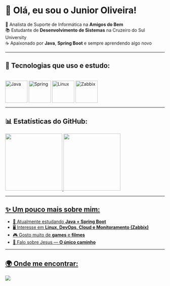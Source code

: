 # 👋 Olá, eu sou o Junior Oliveira!

🎯 Analista de Suporte de Informática na **Amigos do Bem**  
📚 Estudante de **Desenvolvimento de Sistemas** na Cruzeiro do Sul University  
☕ Apaixonado por **Java**, **Spring Boot** e sempre aprendendo algo novo  

---

## 🚀 Tecnologias que uso e estudo:
<div style="display: inline_block"><br>
  <img align="center" alt="Java" height="70" width="70" src="https://cdn.jsdelivr.net/gh/devicons/devicon/icons/java/java-original-wordmark.svg">
  <img align="center" alt="Spring" height="70" width="70" src="https://cdn.jsdelivr.net/gh/devicons/devicon/icons/spring/spring-original-wordmark.svg">
  <img align="center" alt="Linux" height="70" width="70" src="https://cdn.jsdelivr.net/gh/devicons/devicon/icons/linux/linux-original.svg">
  <img align="center" alt="Zabbix" height="70" width="70" src="https://cdn.jsdelivr.net/gh/devicons/devicon/icons/zabbix/zabbix-original.svg">
</div>

---

## 📊 Estatísticas do GitHub:
<div>
  <a href="https://github.com/tempjunior">
  <img height="180em" src="https://github-readme-stats.vercel.app/api?username=junioroliveira&show_icons=true&theme=tokyonight&include_all_commits=true&count_private=true"/>
  <img height="180em" src="https://github-readme-stats.vercel.app/api/top-langs/?username=junioroliveira&layout=compact&langs_count=7&theme=tokyonight"/>
</div>

---

## ✨ Um pouco mais sobre mim:
- 🌱 Atualmente estudando **Java + Spring Boot**  
- 🖥️ Interesse em **Linux, DevOps, Cloud e Monitoramento (Zabbix)**  
- 🎮 Gosto muito de **games** e **filmes**  
- 🙏 Falo sobre Jesus — **O único caminho**  

---

## 🌍 Onde me encontrar:
<div> 
  <a href="https://www.linkedin.com/in/junior-oliveira-91095a297" target="_blank">
    <img src="https://img.shields.io/badge/-LinkedIn-%230077B5?style=for-the-badge&logo=linkedin&logoColor=white">
  </a>
</div>
